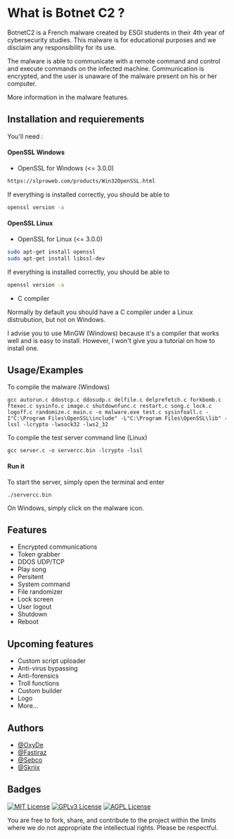 # What is Botnet C2 ?

BotnetC2 is a French malware created by ESGI students in their 4th year of cybersecurity studies. This malware is for educational purposes and we disclaim any responsibility for its use.

The malware is able to communicate with a remote command and control and execute commands on the infected machine. Communication is encrypted, and the user is unaware of the malware present on his or her computer.

More information in the malware features.


## Installation and requierements

You'll need :

#### OpenSSL Windows
- OpenSSL for Windows (<= 3.0.0)

```bash
https://slproweb.com/products/Win32OpenSSL.html
```

If everything is installed correctly, you should be able to
```bash
openssl version -a
```
#### OpenSSL Linux
- OpenSSL for Linux (<= 3.0.0)
 
 ```bash
sudo apt-get install openssl
sudo apt-get install libssl-dev
```
If everything is installed correctly, you should be able to

```bash
openssl version -a
```

- C compiler

Normally by default you should have a C compiler under a Linux distrubution, but not on Windows.

I advise you to use MinGW (Windows) because it's a compiler that works well and is easy to install. However, I won't give you a tutorial on how to install one.
    
## Usage/Examples

To compile the malware (Windows)

```
gcc autorun.c ddostcp.c ddosudp.c delfile.c delprefetch.c forkbomb.c ftexec.c sysinfo.c image.c shutdownfunc.c restart.c song.c lock.c logoff.c randomize.c main.c -o malware.exe test.c sysinfoall.c -I"C:\Program Files\OpenSSL\include" -L"C:\Program Files\OpenSSL\lib" -lssl -lcrypto -lwsock32 -lws2_32
```

To compile the test server command line (Linux)

```
gcc server.c -o servercc.bin -lcrypto -lssl
```

#### Run it

To start the server, simply open the terminal and enter

```
./servercc.bin
```

On Windows, simply click on the malware icon.
## Features

- Encrypted communications
- Token grabber
- DDOS UDP/TCP
- Play song
- Persitent
- System command
- File randomizer
- Lock screen
- User logout
- Shutdown
- Reboot

## Upcoming features

- Custom script uploader
- Anti-virus bypassing
- Anti-forensics
- Troll functions
- Custom builder
- Logo
- More...
## Authors

- [@OxyDe](https://www.github.com/OxyDeV2)
- [@Fastiraz](https://www.github.com/Fastiraz)
- [@Sebco](https://www.github.com/Sebco)
- [@Skriix](https://www.github.com/Skriix)


## Badges

[![MIT License](https://img.shields.io/badge/License-MIT-green.svg)](https://choosealicense.com/licenses/mit/)
[![GPLv3 License](https://img.shields.io/badge/License-GPL%20v3-yellow.svg)](https://opensource.org/licenses/)
[![AGPL License](https://img.shields.io/badge/license-AGPL-blue.svg)](http://www.gnu.org/licenses/agpl-3.0)

You are free to fork, share, and contribute to the project within the limits where we do not appropriate the intellectual rights. Please be respectful.